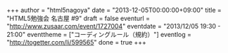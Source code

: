 +++
author = "html5nagoya"
date = "2013-12-05T00:00:00+09:00"
title = "HTML5勉強会 名古屋 #9"
draft = false
eventurl = "http://www.zusaar.com/event/1727004"
eventdate = "2013/12/05 19:30 - 21:00"
eventtheme = ["コーディングルール（規約）"]
eventlog = "http://togetter.com/li/599565"
done = true
+++
